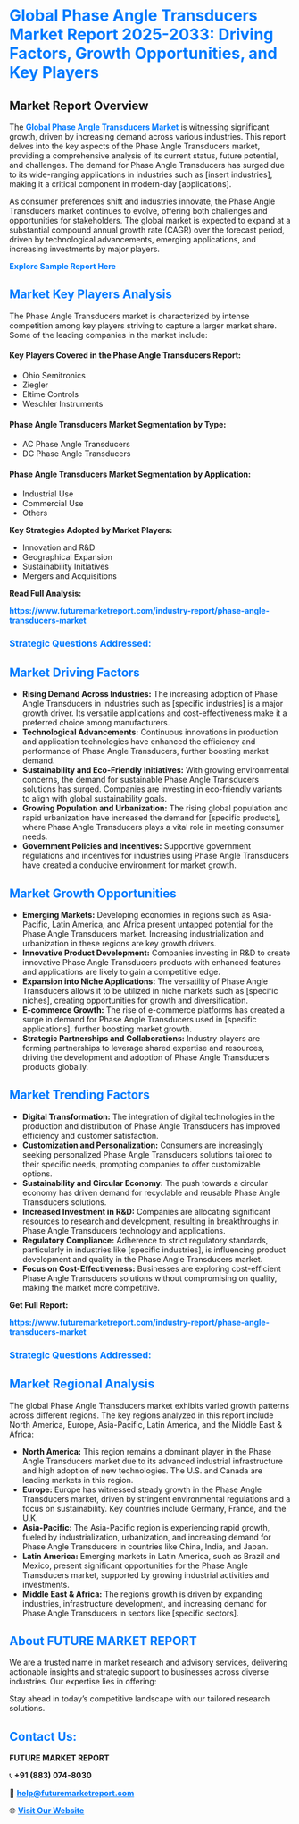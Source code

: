 <h1 style="color: #007BFF;">Global Phase Angle Transducers Market Report 2025-2033: Driving Factors, Growth Opportunities, and Key Players</h1>

<section id="overview">
<h2>Market Report Overview</h2>
<p>The <a href="https://www.futuremarketreport.com/industry-report/phase-angle-transducers-market" style="color: #007BFF; text-decoration: none;"><strong>Global Phase Angle Transducers Market</strong></a> is witnessing significant growth, driven by increasing demand across various industries. This report delves into the key aspects of the Phase Angle Transducers market, providing a comprehensive analysis of its current status, future potential, and challenges. The demand for Phase Angle Transducers has surged due to its wide-ranging applications in industries such as [insert industries], making it a critical component in modern-day [applications].</p>
<p>As consumer preferences shift and industries innovate, the Phase Angle Transducers market continues to evolve, offering both challenges and opportunities for stakeholders. The global market is expected to expand at a substantial compound annual growth rate (CAGR) over the forecast period, driven by technological advancements, emerging applications, and increasing investments by major players.</p>
</section>

<section id="overview">
<p><a href="https://www.futuremarketreport.com/request-sample/reportId=81201" style="color: #007BFF; text-decoration: none;"><strong>Explore Sample Report Here</strong></a></p>
</section>

<section id="key-players">
<h2 style="color: #007BFF;">Market Key Players Analysis</h2>
<p>The Phase Angle Transducers market is characterized by intense competition among key players striving to capture a larger market share. Some of the leading companies in the market include:</p>
<h4>Key Players Covered in the Phase Angle Transducers Report:</h4>
<ul><li>Ohio Semitronics</li><li>Ziegler</li><li>Eltime Controls</li><li>Weschler Instruments</li></ul>
<h4>Phase Angle Transducers Market Segmentation by Type:</h4>
<ul><li>AC Phase Angle Transducers</li><li>DC Phase Angle Transducers</li></ul>

<h4>Phase Angle Transducers Market Segmentation by Application:</h4>
<ul><li>Industrial Use</li><li>Commercial Use</li><li>Others</li></ul>
<p><strong>Key Strategies Adopted by Market Players:</strong></p>
<ul>
<li>Innovation and R&D</li>
<li>Geographical Expansion</li>
<li>Sustainability Initiatives</li>
<li>Mergers and Acquisitions</li>
</ul>
</section>

<section>
<p><strong>Read Full Analysis: </strong></p><a href="https://www.futuremarketreport.com/industry-report/phase-angle-transducers-market" style="color: #007BFF; text-decoration: none;"><strong>https://www.futuremarketreport.com/industry-report/phase-angle-transducers-market</strong></a>
<h3 style="color: #007BFF;">Strategic Questions Addressed:</h3>
</section>

<section id="driving-factors">
<h2 style="color: #007BFF;">Market Driving Factors</h2>
<ul>
<li><strong>Rising Demand Across Industries:</strong> The increasing adoption of Phase Angle Transducers in industries such as [specific industries] is a major growth driver. Its versatile applications and cost-effectiveness make it a preferred choice among manufacturers.</li>
<li><strong>Technological Advancements:</strong> Continuous innovations in production and application technologies have enhanced the efficiency and performance of Phase Angle Transducers, further boosting market demand.</li>
<li><strong>Sustainability and Eco-Friendly Initiatives:</strong> With growing environmental concerns, the demand for sustainable Phase Angle Transducers solutions has surged. Companies are investing in eco-friendly variants to align with global sustainability goals.</li>
<li><strong>Growing Population and Urbanization:</strong> The rising global population and rapid urbanization have increased the demand for [specific products], where Phase Angle Transducers plays a vital role in meeting consumer needs.</li>
<li><strong>Government Policies and Incentives:</strong> Supportive government regulations and incentives for industries using Phase Angle Transducers have created a conducive environment for market growth.</li>
</ul>
</section>

<section id="growth-opportunities">
<h2 style="color: #007BFF;">Market Growth Opportunities</h2>
<ul>
<li><strong>Emerging Markets:</strong> Developing economies in regions such as Asia-Pacific, Latin America, and Africa present untapped potential for the Phase Angle Transducers market. Increasing industrialization and urbanization in these regions are key growth drivers.</li>
<li><strong>Innovative Product Development:</strong> Companies investing in R&D to create innovative Phase Angle Transducers products with enhanced features and applications are likely to gain a competitive edge.</li>
<li><strong>Expansion into Niche Applications:</strong> The versatility of Phase Angle Transducers allows it to be utilized in niche markets such as [specific niches], creating opportunities for growth and diversification.</li>
<li><strong>E-commerce Growth:</strong> The rise of e-commerce platforms has created a surge in demand for Phase Angle Transducers used in [specific applications], further boosting market growth.</li>
<li><strong>Strategic Partnerships and Collaborations:</strong> Industry players are forming partnerships to leverage shared expertise and resources, driving the development and adoption of Phase Angle Transducers products globally.</li>
</ul>
</section>

<section id="trending-factors">
<h2 style="color: #007BFF;">Market Trending Factors</h2>
<ul>
<li><strong>Digital Transformation:</strong> The integration of digital technologies in the production and distribution of Phase Angle Transducers has improved efficiency and customer satisfaction.</li>
<li><strong>Customization and Personalization:</strong> Consumers are increasingly seeking personalized Phase Angle Transducers solutions tailored to their specific needs, prompting companies to offer customizable options.</li>
<li><strong>Sustainability and Circular Economy:</strong> The push towards a circular economy has driven demand for recyclable and reusable Phase Angle Transducers solutions.</li>
<li><strong>Increased Investment in R&D:</strong> Companies are allocating significant resources to research and development, resulting in breakthroughs in Phase Angle Transducers technology and applications.</li>
<li><strong>Regulatory Compliance:</strong> Adherence to strict regulatory standards, particularly in industries like [specific industries], is influencing product development and quality in the Phase Angle Transducers market.</li>
<li><strong>Focus on Cost-Effectiveness:</strong> Businesses are exploring cost-efficient Phase Angle Transducers solutions without compromising on quality, making the market more competitive.</li>
</ul>
</section>

<section>
<p><strong>Get Full Report: </strong></p><a href="https://www.futuremarketreport.com/industry-report/phase-angle-transducers-market" style="color: #007BFF; text-decoration: none;"><strong>https://www.futuremarketreport.com/industry-report/phase-angle-transducers-market</strong></a>
<h3 style="color: #007BFF;">Strategic Questions Addressed:</h3>
</section>


<section id="regional-analysis">
<h2 style="color: #007BFF;">Market Regional Analysis</h2>
<p>The global Phase Angle Transducers market exhibits varied growth patterns across different regions. The key regions analyzed in this report include North America, Europe, Asia-Pacific, Latin America, and the Middle East & Africa:</p>
<ul>
<li><strong>North America:</strong> This region remains a dominant player in the Phase Angle Transducers market due to its advanced industrial infrastructure and high adoption of new technologies. The U.S. and Canada are leading markets in this region.</li>
<li><strong>Europe:</strong> Europe has witnessed steady growth in the Phase Angle Transducers market, driven by stringent environmental regulations and a focus on sustainability. Key countries include Germany, France, and the U.K.</li>
<li><strong>Asia-Pacific:</strong> The Asia-Pacific region is experiencing rapid growth, fueled by industrialization, urbanization, and increasing demand for Phase Angle Transducers in countries like China, India, and Japan.</li>
<li><strong>Latin America:</strong> Emerging markets in Latin America, such as Brazil and Mexico, present significant opportunities for the Phase Angle Transducers market, supported by growing industrial activities and investments.</li>
<li><strong>Middle East & Africa:</strong> The region’s growth is driven by expanding industries, infrastructure development, and increasing demand for Phase Angle Transducers in sectors like [specific sectors].</li>
</ul>
</section>

<footer>
<h2 style="color: #007BFF;">About FUTURE MARKET REPORT</h2>
<p>We are a trusted name in market research and advisory services, delivering actionable insights and strategic support to businesses across diverse industries. Our expertise lies in offering:</p>

<p>Stay ahead in today’s competitive landscape with our tailored research solutions.</p>

<h2 style="color: #007BFF;">Contact Us:</h2>
<p><strong>FUTURE MARKET REPORT</strong></p>
<p>📞 <strong>+91 (883) 074-8030</strong></p>
<p>📧 <strong><a href="mailto:help@futuremarketreport.com" style="color: #007BFF;">help@futuremarketreport.com</a></strong></p>
<p>🌐 <strong><a href="https://www.futuremarketreport.com/" style="color: #007BFF;">Visit Our Website</a></strong></p>
</footer>
